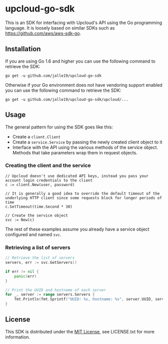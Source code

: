 # upcloud-go-sdk

This is an SDK for interfacing with Upcloud's API using the Go programming language. It is loosely based on similar 
SDKs such as https://github.com/aws/aws-sdk-go.

## Installation

If you are using Go 1.6 and higher you can use the following command to retrieve the SDK:

```
go get -u github.com/jalle19/upcloud-go-sdk
```

Otherwise if your Go environment does not have vendoring support enabled you can use the following command to retrieve 
the SDK:

```
go get -u github.com/jalle19/upcloud-go-sdk/upcloud/...
````

## Usage

The general pattern for using the SDK goes like this:

* Create a `client.Client`
* Create a `service.Service` by passing the newly created client object to it
* Interface with the API using the various methods of the service object. Methods that take parameters wrap them in 
request objects.

### Creating the client and the service

```
// Upcloud doesn't use dedicated API keys, instead you pass your account login credentials to the client
c := client.New(user, password)

// It is generally a good idea to override the default timeout of the underlying HTTP client since some requests block for longer periods of time
c.SetTimeout(time.Second * 30)

// Create the service object
svc := New(c)
```

The rest of these examples assume you already have a service object configured and named `svc`.

### Retrieving a list of servers

```go
// Retrieve the list of servers
servers, err := svc.GetServers()

if err != nil {
	panic(err)
}

// Print the UUID and hostname of each server
for _, server := range servers.Servers {
	fmt.Println(fmt.Sprintf("UUID: %s, hostname: %s", server.UUID, server.Hostname))
}
```

## License

This SDK is distributed under the [MIT License](https://opensource.org/licenses/MIT), see LICENSE.txt for more information.
